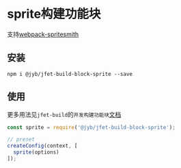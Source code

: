 # sprite构建功能块

支持[webpack-spritesmith](https://github.com/mixtur/webpack-spritesmith)

## 安装

```shell
npm i @jyb/jfet-build-block-sprite --save
```

## 使用

更多用法见`jfet-build`的`开发构建功能块`[文档](../jfet-build/doc/DevelopBlock.md)


```javascript
const sprite = require('@jyb/jfet-build-block-sprite');

// preset
createConfig(context, [
  sprite(options)
]);
```
